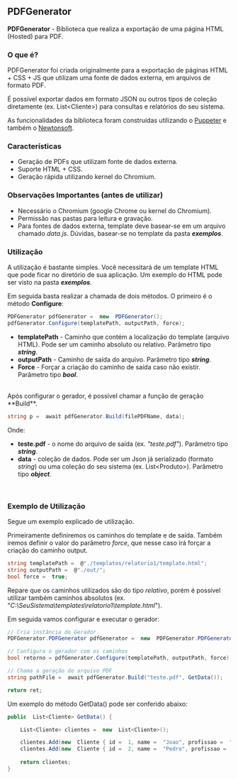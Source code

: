 
## PDFGenerator
  
**PDFGenerator** - Biblioteca que realiza a exportação de uma página HTML (Hosted) para PDF.
  
### O que é?

PDFGenerator foi criada originalmente para a exportação de páginas HTML + CSS + JS que utilizam uma fonte de dados externa, em arquivos de formato PDF.

É possível exportar dados em formato JSON ou outros tipos de coleção diretamente (ex. List\<Cliente\>) para consultas e relatórios do seu sistema.

As funcionalidades da biblioteca foram construídas utilizando o [Puppeter](http://www.puppeteersharp.com/api/index.html) e também o [Newtonsoft](https://www.newtonsoft.com/json).

### Características

+ Geração de PDFs que utilizam fonte de dados externa.
+ Suporte HTML + CSS.
+ Geração rápida utilizando kernel do Chromium.

  
  

### Observações Importantes (antes de utilizar)

+ Necessário o Chromium (google Chrome ou kernel do Chromium).
+ Permissão nas pastas para leitura e gravação.
+ Para fontes de dados externa, template deve basear-se em um arquivo chamado *data.js*. Dúvidas, basear-se no template da pasta ***exemplos***.

### Utilização

A utilização é bastante simples. Você necessitará de um template HTML que pode ficar no diretório de sua aplicação. Um exemplo do HTML pode ser visto na pasta ***exemplos***.

Em seguida basta realizar a chamada de dois métodos. O primeiro é o método **Configure**:

```csharp
PDFGenerator pdfGenerator =  new  PDFGenerator();
pdfGenerator.Configure(templatePath, outputPath, force);
```

+ **templatePath** - Caminho que contém a localização do template (arquivo HTML). Pode ser um caminho absoluto ou relativo. Parâmetro tipo ***string***.
+ **outputPath** - Caminho de saída do arquivo. Parâmetro tipo ***string***.
+ **Force** - Forçar a criação do caminho de saída caso não existir. Parâmetro tipo ***bool***.

<br/>
Após configurar o gerador, é possível chamar a função de geração **Build**.

```csharp
string p =  await pdfGenerator.Build(filePDFName, data);
```

Onde:

+ **teste.pdf** - o nome do arquivo de saída (ex. *"teste.pdf"*). Parâmetro tipo ***string***.
+ **data** - coleção de dados. Pode ser um Json já serializado (formato *string*) ou uma coleção do seu sistema (ex. List\<Produto\>). Parâmetro tipo ***object***.
<br>

### Exemplo de Utilização

Segue um exemplo explicado de utilização.

Primeiramente definiremos os caminhos do template e de saída. Também iremos definir o valor do parâmetro *force*, que nesse caso irá forçar a criação do caminho output.

```csharp
string templatePath =  @"./templates/relatorio1/template.html";
string outputPath =  @"./out/";
bool force =  true;
```

Repare que os caminhos utilizados são do tipo *relativo*, porém é possível utilizar também caminhos absolutos (ex. "*C:\SeuSistema\templates\relatorio1\template.html*").

Em seguida vamos configurar e executar o gerador:

```csharp
// Cria instância do Gerador
PDFGenerator.PDFGenerator pdfGenerator =  new  PDFGenerator.PDFGenerator();

// Configura o gerador com os caminhos
bool retorno = pdfGenerator.Configure(templatePath, outputPath, force);

// Chama a geração do arquivo PDF
string pathFile =  await pdfGenerator.Build("teste.pdf", GetData());

return ret;
```

  

Um exemplo do método GetData() pode ser conferido abaixo:

  

```csharp
public  List<Cliente> GetData() {

	List<Cliente> clientes =  new  List<Cliente>();

	clientes.Add(new  Cliente { id =  1, name =  "Joao", profissao =  "Pedreiro", dataNasc =  "31/05/1980"});
	clientes.Add(new  Cliente { id =  2, name =  "Pedro", profissao =  "Arquiteto", dataNasc =  "04/04/1988"});
	
	return clientes;
}
```